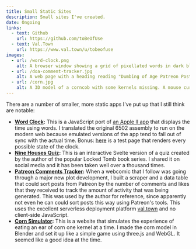 ```yaml
---
title: Small Static Sites
description: Small sites I've created.
date: Ongoing
links:
  - text: Github
    url: https://github.com/toBeOfUse
  - text: Val.Town
    url: https://www.val.town/u/tobeofuse
images:
  - url: /word-clock.png
    alt: A browser window showing a grid of pixellated words in dark blue letters on a black background. Highlighted in white are the words "Quarter Past Twelve AM"
  - url: /doa-comment-tracker.jpg
    alt: A web page with a heading reading "Dumbing of Age Patreon Posts. This page takes the information you can already get by scrolling through the Patreon feed (whether you're subscribed or not) and makes it more sortable and kinda searchable." Below that, a table showing a series of links with columns for comments and likes.
  - url: /corn.jpg
    alt: A 3D model of a corncob with some kernels missing. A mouse cursor hovers over an intact kernel. "4.13% eaten," says a status bar at the top.
---
```


There are a number of smaller, more static apps I've put up that I still think are notable:

- **[Word Clock](https://word.clock.uwu.enterprises):** This is a JavaScript port of [an Apple II app](https://github.com/a2-4am/word-clock/) that displays the time using words. I translated the original 6502 assembly to run on the modern web because emulated versions of the app tend to fall out of sync with the actual time. Bonus: [here](https://word.clock.uwu.enterprises/test.html) is a test page that renders every possible state of the clock.
- **[Nine Houses Quiz](https://housequiz.uwu.enterprises):** This is an interactive Svelte version of a quiz created by the author of the popular Locked Tomb book series. I shared it on social media and it has been taken well over a thousand times.
- **[Patreon Comments Tracker](https://doa-patreon-comment-tracker.val.run/):** When a webcomic that I follow was going through a major new plot development, I built a scraper and a data table that could sort posts from Patreon by the number of comments and likes that they received to track the amount of activity that was being generated. This was used by the author for reference, since apparently not even he can could sort posts this way using Patreon's tools. This uses the excellent serverless deployment platform [val.town](https://val.town/) and no client-side JavaScript.
- **[Corn Simulator](https://3d.corncob.world/):** This is a website that simulates the experience of eating an ear of corn one kernel at a time. I made the corn model in Blender and set it up like a simple game using three.js and WebGL. It seemed like a good idea at the time.

